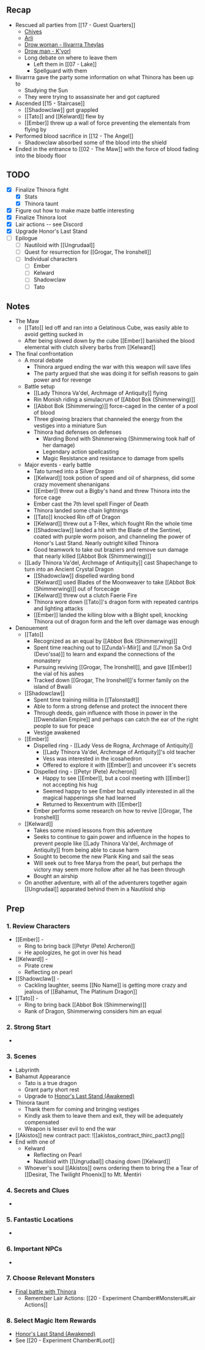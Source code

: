 
## Recap

* Rescued all parties from [[17 - Guest Quarters]]
	* [Chives](https://www.dndbeyond.com/monsters/2560865-martial-arts-adept)
	* [Arli](https://www.dndbeyond.com/monsters/16985-priest)
	* [Drow woman - Ilivarrra Theylas](https://www.dndbeyond.com/monsters/17135-drow-mage)
	* [Drow man - K'yorl](https://www.dndbeyond.com/monsters/17134-drow-elite-warrior)
	* Long debate on where to leave them
		* Left them in [[07 - Lake]]
		* Spellguard with them
* Ilivarrra gave the party some information on what Thinora has been up to
	* Studying the Sun
	* They were trying to assassinate her and got captured
* Ascended [[15 - Staircase]]
	* [[Shadowclaw]] got grappled
	* [[Tato]] and [[Kelward]] flew by
	* [[Ember]] threw up a wall of force preventing the elementals from flying by
* Performed blood sacrifice in [[12 - The Angel]]
	* Shadowclaw absorbed some of the blood into the shield
* Ended in the entrance to [[02 - The Maw]] with the force of blood fading into the bloody floor

## TODO
- [x] Finalize Thinora fight
	- [x] Stats
	- [x] Thinora taunt
- [x] Figure out how to make maze battle interesting
- [x] Finalize Thinora loot
- [x] Lair actions -- see Discord
- [x] Upgrade Honor's Last Stand
- [ ] Epilogue
	- [ ] Nautiloid with [[Ungrudaal]]
	- [ ] Quest for resurrection for [[Grogar, The Ironshell]]
	- [ ] Individual characters
		- [ ] Ember
		- [ ] Kelward
		- [ ] Shadowclaw
		- [ ] Tato

## Notes

* The Maw
	* [[Tato]] led off and ran into a Gelatinous Cube, was easily able to avoid getting sucked in
	* After being slowed down by the cube [[Ember]] banished the blood elemental with clutch silvery barbs from [[Kelward]]
* The final confrontation
	* A moral debate
		* Thinora argued ending the war with this weapon will save lifes
		* The party argued that she was doing it for selfish reasons to gain power and for revenge
	* Battle setup
		* [[Lady Thinora Va'del, Archmage of Antiquity]] flying
		* Rin Monish riding a simulacrum of [[Abbot Bok (Shimmerwing)]]
		* [[Abbot Bok (Shimmerwing)]] force-caged in the center of a pool of blood
		* Three glowing braziers that channeled the energy from the vestiges into a miniature Sun
		* Thinora had defenses on defenses
			* Warding Bond with Shimmerwing (Shimmerwing took half of her damage)
			* Legendary action spellcasting
			* Magic Resistance and resistance to damage from spells
	* Major events - early battle
		* Tato turned into a Silver Dragon
		* [[Kelward]] took potion of speed and oil of sharpness, did some crazy movement shenanigans
		* [[Ember]] threw out a Bigby's hand and threw Thinora into the force cage
		* Ember cast the 7th level spell Finger of Death
		* Thinora landed some chain lightnings
		* [[Tato]] knocked Rin off of Dragon
		* [[Kelward]] threw out a T-Rex, which fought Rin the whole time
		* [[Shadowclaw]] landed a hit with the Blade of the Sentinel, coated with purple worm poison, and channeling the power of Honor's Last Stand. Nearly outright killed Thinora
		* Good teamwork to take out braziers and remove sun damage that nearly killed [[Abbot Bok (Shimmerwing)]]
	* [[Lady Thinora Va'del, Archmage of Antiquity]] cast Shapechange to turn into an Ancient Crystal Dragon
		* [[Shadowclaw]] dispelled warding bond
		* [[Kelward]] used Blades of the Moonweaver to take [[Abbot Bok (Shimmerwing)]] out of forcecage
		* [[Kelward]] threw out a clutch Faerie Fire
		* Thinora wore down [[Tato]]'s dragon form with repeated cantrips and lighting attacks
		* [[Ember]] landed the killing blow with a Blight spell, knocking Thinora out of dragon form and the left over damage was enough
* Denouement
	* [[Tato]]
		* Recognized as an equal by [[Abbot Bok (Shimmerwing)]]
		* Spent time reaching out to [[Zunda'i-Miir]] and [[J'mon Sa Ord (Devo'ssa)]] to learn and expand the connections of the monastery
		* Pursuing reviving [[Grogar, The Ironshell]], and gave [[Ember]] the vial of his ashes
		* Tracked down [[Grogar, The Ironshell]]'s former family on the island of Bwalli
	* [[Shadowclaw]]
		* Spent time training militia in [[Talonstadt]]
		* Able to form a strong defense and protect the innocent there
		* Through deeds, gain influence with those in power in the [[Dwendalian Empire]] and perhaps can catch the ear of the right people to sue for peace
		* Vestige awakened
	* [[Ember]]
		* Dispelled ring - [[Lady Vess de Rogna, Archmage of Antiquity]]
			* [[Lady Thinora Va'del, Archmage of Antiquity]]'s old teacher
			* Vess was interested in the icosahedron
			* Offered to explore it with [[Ember]] and uncoveer it's secrets
		* Dispelled ring - [[Petyr (Pete) Archeron]]
			* Happy to see [[Ember]], but a cool meeting with [[Ember]] not accepting his hug
			* Seemed happy to see Ember but equally interested in all the magical happenings she had learned
			* Returned to Rexxentrum with [[Ember]]
		* Ember performs some research on how to revive [[Grogar, The Ironshell]]
	* [[Kelward]]
		* Takes some mixed lessons from this adventure
		* Seeks to continue to gain power and influence in the hopes to prevent people like [[Lady Thinora Va'del, Archmage of Antiquity]] from being able to cause harm
		* Sought to become the new Plank King and sail the seas
		* Will seek out to free Marya from the pearl, but perhaps the victory may seem more hollow after all he has been through
		* Bought an airship
	* On another adventure, with all of the adventurers together again [[Ungrudaal]] apparated behind them in a Nautiloid ship
## Prep
### 1. Review Characters

* [[Ember]] - 
	* Ring to bring back [[Petyr (Pete) Archeron]]
	* He apologizes, he got in over his head
* [[Kelward]] -
	* Pirate crew
	* Reflecting on pearl
* [[Shadowclaw]] - 
	* Cackling laughter, seems [[No Name]] is getting more crazy and jealous of [[Bahamut, The Platinum Dragon]]
* [[Tato]] - 
	* Ring to bring back [[Abbot Bok (Shimmerwing)]]
	* Rank of Dragon, Shimmerwing considers him an equal

### 2. Strong Start

* 

### 3. Scenes

* Labyrinth
* Bahamut Appearance
	* Tato is a true dragon
	* Grant party short rest
	* Upgrade to [Honor's Last Stand (Awakened)](https://www.dndbeyond.com/homebrew/creations/view?entityTypeId=112130694&id=9107209)
* Thinora taunt
	* Thank them for coming and bringing vestiges
	* Kindly ask them to leave them and exit, they will be adequately compensated
	* Weapon is lesser evil to end the war
* [[Akistos]] new contract pact:
![[akistos_contract_thirc_pact3.png]]
* End with one of
	* Kelward
		* Reflecting on Pearl
		* Nautiloid with [[Ungrudaal]] chasing down [[Kelward]]
	* Whoever's soul [[Akistos]] owns ordering them to bring the a Tear of [[Desirat, The Twilight Phoenix]] to Mt. Mentiri
### 4. Secrets and Clues

* 

### 5. Fantastic Locations

* 

### 6. Important NPCs

* 

### 7. Choose Relevant Monsters

* [Final battle with Thinora](https://www.dndbeyond.com/encounters/6ad7ae9a-109a-4e5a-87b1-a6fff1e0c573)
	* Remember Lair Actions: [[20 - Experiment Chamber#Monsters#Lair Actions]]

### 8. Select Magic Item Rewards

* [Honor's Last Stand (Awakened)](https://www.dndbeyond.com/homebrew/creations/view?entityTypeId=112130694&id=9107209)
* See [[20 - Experiment Chamber#Loot]]
